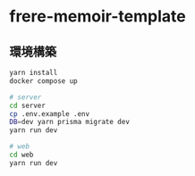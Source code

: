 # frere-memoir-template

## 環境構築

```bash
yarn install
docker compose up
```

```bash
# server
cd server
cp .env.example .env
DB=dev yarn prisma migrate dev
yarn run dev
```

```bash
# web
cd web
yarn run dev
```
